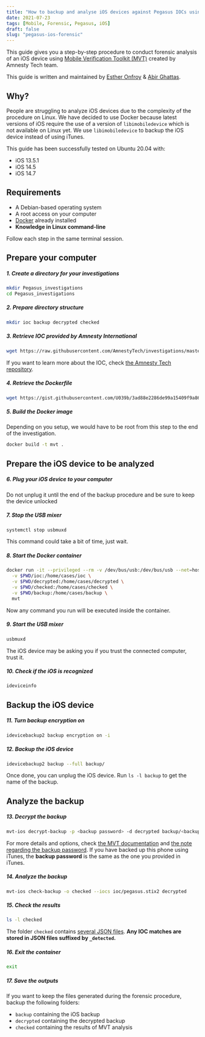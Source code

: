 ```yaml
---
title: "How to backup and analyse iOS devices against Pegasus IOCs using Docker and MVT"
date: 2021-07-23
tags: [Mobile, Forensic, Pegasus, iOS]
draft: false
slug: "pegasus-ios-forensic"
---
```


This guide gives you a step-by-step procedure to conduct forensic analysis of an iOS device using [Mobile Verification Toolkit (MVT)](https://github.com/mvt-project/mvt) created by Amnesty Tech team. 

This guide is written and maintained by [Esther Onfroy](https://twitter.com/U039b) & [Abir Ghattas](https://twitter.com/abirghattas). 

## Why?
People are struggling to analyze iOS devices due to the complexity of the procedure on Linux. We have decided to use Docker because latest versions of iOS require the use of a version of `libimobiledevice` which is not available on Linux yet. We use `libimobiledevice` to backup the iOS device instead of using iTunes.

This guide has been successfully tested on Ubuntu 20.04 with:

* iOS 13.5.1
* iOS 14.5
* iOS 14.7

## Requirements
* A Debian-based operating system
* A root access on your computer
* [Docker](https://docs.docker.com/engine/install/) already installed 
* **Knowledge in Linux command-line**



Follow each step in the same terminal session.

## Prepare your computer

##### 1. Create a directory for your investigations
```bash
mkdir Pegasus_investigations
cd Pegasus_investigations
```

##### 2. Prepare directory structure
```bash
mkdir ioc backup decrypted checked
```

##### 3. Retrieve IOC provided by Amnesty International
```bash
wget https://raw.githubusercontent.com/AmnestyTech/investigations/master/2021-07-18_nso/pegasus.stix2 -O ioc/pegasus.stix2
```
If you want to learn more about the IOC, check [the Amnesty Tech repository](https://github.com/AmnestyTech/investigations/tree/master/2021-07-18_nso).

##### 4. Retrieve the Dockerfile
```bash
wget https://gist.githubusercontent.com/U039b/3ad88e2286de99a15409f9a869c92c89/raw/634599bc1fe855683904d2a7bbddc44a2d8286c7/Dockerfile -O Dockerfile
```

##### 5. Build the Docker image
Depending on you setup, we would have to be root from this step to the end of the investigation.
```bash
docker build -t mvt .
```

## Prepare the iOS device to be analyzed
##### 6. Plug your iOS device to your computer
Do not unplug it until the end of the backup procedure and be sure to keep the device unlocked

##### 7. Stop the USB mixer
```bash
systemctl stop usbmuxd
```
This command could take a bit of time, just wait.

##### 8. Start the Docker container 
```bash
docker run -it --privileged --rm -v /dev/bus/usb:/dev/bus/usb --net=host \
  -v $PWD/ioc:/home/cases/ioc \
  -v $PWD/decrypted:/home/cases/decrypted \
  -v $PWD/checked:/home/cases/checked \
  -v $PWD/backup:/home/cases/backup \
  mvt
```
Now any command you run will be executed inside the container.

##### 9. Start the USB mixer
```bash
usbmuxd
```
The iOS device may be asking you if you trust the connected computer, trust it.

##### 10. Check if the iOS is recognized
```bash
ideviceinfo
```

## Backup the iOS device
##### 11. Turn backup encryption on
```bash
idevicebackup2 backup encryption on -i
```

##### 12. Backup the iOS device
```bash
idevicebackup2 backup --full backup/
```
Once done, you can unplug the iOS device. Run `ls -l backup` to get the name of the backup.

## Analyze the backup
##### 13. Decrypt the backup
```bash
mvt-ios decrypt-backup -p <backup password> -d decrypted backup/<backup name>
```
For more details and options, check [the MVT documentation](https://mvt.readthedocs.io/en/latest/ios/backup/check.html) and [the note regarding the backup password](https://mvt.readthedocs.io/en/latest/ios/backup/libimobiledevice.html).
If you have backed up this phone using iTunes, the **backup password** is the same as the one you provided in iTunes.

##### 14. Analyze the backup
```bash
mvt-ios check-backup -o checked --iocs ioc/pegasus.stix2 decrypted
```

##### 15. Check the results
```bash
ls -l checked
```
The folder `checked` contains [several JSON files](https://mvt.readthedocs.io/en/latest/ios/records.html).
**Any IOC matches are stored in JSON files suffixed by `_detected`.**
 
##### 16. Exit the container
```bash
exit
```

##### 17. Save the outputs
If you want to keep the files generated during the forensic procedure, backup the following folders:
* `backup` containing the iOS backup
* `decrypted` containing the decrypted backup
* `checked` containing the results of MVT analysis


















